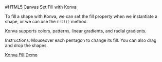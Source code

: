 
#HTML5 Canvas Set Fill with Konva

To fill a shape with Konva, we can set the fill property when we instantiate a shape, or we can use the `fill()` method.

Konva supports colors, patterns, linear gradients, and radial gradients.

Instructions: Mouseover each pentagon to change its fill.  You can also drag and drop the shapes.

<a class="jsbin-embed" href="http://jsbin.com/zaraxeg/1/embed?js,output">Konva Fill Demo</a><script src="http://static.jsbin.com/js/embed.js"></script>